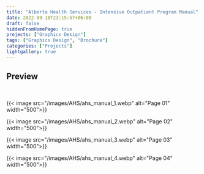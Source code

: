 ```yaml
---
title: "Alberta Health Services - Intensive Outpatient Program Manual"
date: 2022-09-18T23:15:57+06:00
draft: false
hiddenFromHomePage: true
projects: ["Graphics Design"]
tags: ["Graphics Design", "Brochure"]
categories: ["Projects"]
lightgallery: true
---
```


## Preview

<br>

{{< image src="/images/AHS/ahs_manual_1.webp" alt="Page 01" width="500">}}

{{< image src="/images/AHS/ahs_manual_2.webp" alt="Page 02" width="500">}}

{{< image src="/images/AHS/ahs_manual_3.webp" alt="Page 03" width="500">}}

{{< image src="/images/AHS/ahs_manual_4.webp" alt="Page 04" width="500">}}